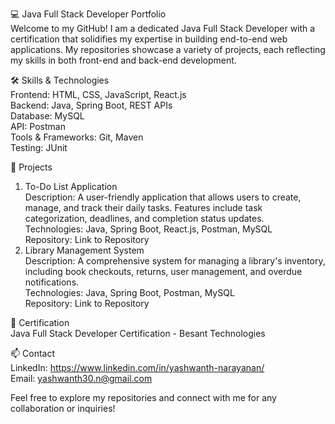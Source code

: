 💻 Java Full Stack Developer Portfolio <br/>
Welcome to my GitHub! I am a dedicated Java Full Stack Developer with a certification that solidifies my expertise in building end-to-end web applications. My repositories showcase a variety of projects, each reflecting my skills in both front-end and back-end development.

🛠️ Skills & Technologies <br/>
Frontend: HTML, CSS, JavaScript, React.js <br/>
Backend: Java, Spring Boot, REST APIs <br/>
Database: MySQL <br/>
API: Postman <br/>
Tools & Frameworks: Git, Maven <br/>
Testing: JUnit <br/>

📂 Projects <br/>
1. To-Do List Application <br/>
Description: A user-friendly application that allows users to create, manage, and track their daily tasks. Features include task categorization, deadlines, and completion status updates. <br/>
Technologies: Java, Spring Boot, React.js, Postman, MySQL <br/>
Repository: Link to Repository <br/>
3. Library Management System <br/>
Description: A comprehensive system for managing a library's inventory, including book checkouts, returns, user management, and overdue notifications. <br/>
Technologies: Java, Spring Boot, Postman, MySQL <br/>
Repository: Link to Repository <br/>

🌟 Certification <br/>
Java Full Stack Developer Certification - Besant Technologies <br/>

📫 Contact <br/>
LinkedIn: https://www.linkedin.com/in/yashwanth-narayanan/ <br/>
Email: yashwanth30.n@gmail.com <br/>

Feel free to explore my repositories and connect with me for any collaboration or inquiries!
